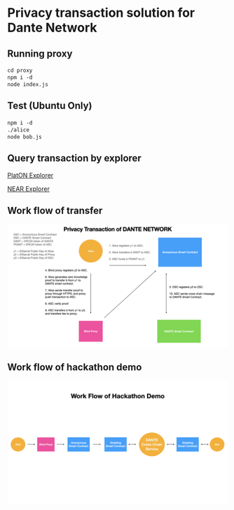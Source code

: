 # Privacy transaction solution for Dante Network

## Running proxy
```
cd proxy
npm i -d
node index.js
```

## Test (Ubuntu Only)
```
npm i -d
./alice
node bob.js
```

## Query transaction by explorer

[PlatON Explorer](https://devnetscan.platon.network/contract-detail?address=0xec1bca6cb9025fc45ff66a876fedbd5d26fa0b90)

[NEAR Explorer](https://explorer.testnet.near.org/accounts/9f9350eb575cae7aac7f85a8c62b08d94dcac70a84e3c765464ff87c669fa4e5)


## Work flow of transfer

![transfer-work-flow](./docs/transfer.001.jpeg)

## Work flow of hackathon demo

![hackathon-work-flow](./docs/transfer.002.jpeg)
